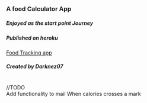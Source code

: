 ### A food Calculator App
##### Enjoyed as the start point Journey
##### Published on heroku
[Food Tracking app](https://fathomless-shore-26604.herokuapp.com/)
##### Created by Darknez07
<br>//TODO<br>
Add functionality to mail When calories crosses a mark

